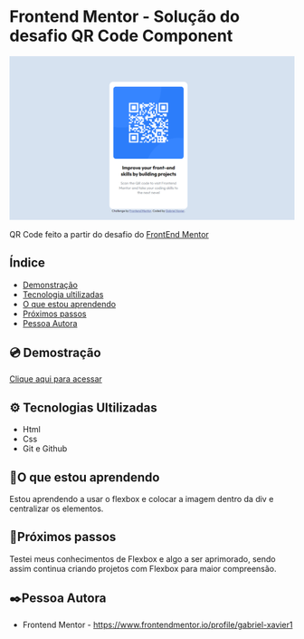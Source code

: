  #  Frontend Mentor - Solução do desafio QR Code Component

![preview](./.github/previewqrcode.png)


QR Code feito a partir do desafio do  <a href='https://www.frontendmentor.io/challenges/qr-code-component-iux_sIO_H'>FrontEnd Mentor<a> 


## Índice
- <a href="#demonstracao">Demonstração</a>
- <a href="#tecnologia-ultilizadas">Tecnologia ultilizadas</a>
- <a href="#aprendendo">O que estou aprendendo </a>
- <a href="#passos">Próximos passos</a>
- <a href="#autora">Pessoa Autora </a>


## 💿 Demostração 
[Clique aqui para acessar](https://gabriel-xavier1.github.io/Frontend-Mentor-QR-code-component/)

## ⚙️ Tecnologias Ultilizadas 

- Html
- Css
- Git e Github

## 🧠O que estou aprendendo

Estou aprendendo a usar o flexbox e colocar a imagem dentro da div e centralizar os elementos. 


## 👟Próximos passos

Testei meus conhecimentos de Flexbox e algo a ser aprimorado, sendo assim continua criando projetos com Flexbox para maior compreensão.

## ✒️Pessoa Autora 
- Frontend Mentor - https://www.frontendmentor.io/profile/gabriel-xavier1




